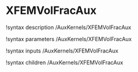 <!-- MOOSE Documentation Stub: Remove this when content is added. -->

# XFEMVolFracAux
!syntax description /AuxKernels/XFEMVolFracAux

!syntax parameters /AuxKernels/XFEMVolFracAux

!syntax inputs /AuxKernels/XFEMVolFracAux

!syntax children /AuxKernels/XFEMVolFracAux
